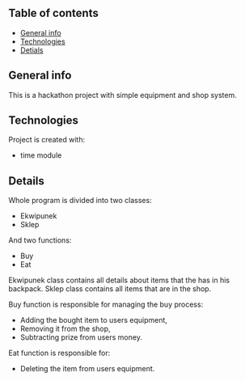 ## Table of contents
* [General info](#general-info)
* [Technologies](#technologies)
* [Detials](#details)

## General info
This is a hackathon project with simple equipment and shop system.
	
## Technologies
Project is created with:
* time module

## Details
Whole program is divided into two classes:
- Ekwipunek 
- Sklep

And two functions:
- Buy
- Eat

Ekwipunek class contains all details about items that the has in his backpack.
Sklep class contains all items that are in the shop.

Buy function is responsible for managing the buy process:
- Adding the bought item to users equipment,
- Removing it from the shop,
- Subtracting prize from users money.

Eat function is responsible for:
- Deleting the item from users equipment.
